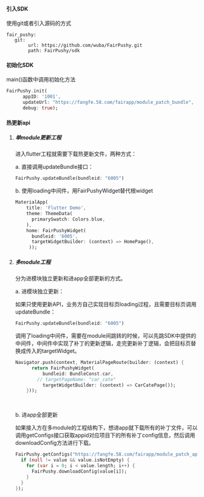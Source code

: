 #### 引入SDK

使用git或者引入源码的方式

```
fair_pushy:
   git:
   		url: https://github.com/wuba/FairPushy.git
	  	path: FairPushy/sdk
```



#### 初始化SDK

main()函数中调用初始化方法

```dart
FairPushy.init(
      appID: '1001',
      updateUrl: "https://fangfe.58.com/fairapp/module_patch_bundle",
      debug: true);
```

<!--appid：web可视化平台中的项目id-->

<!--updateUrl：接入方获取补丁config文件的服务器地址-->

<!--debug：运行环境-->



#### 热更新api

1. ##### 单module更新工程

   进入flutter工程就需要下载热更新文件，两种方式：

   a. 直接调用updateBundle接口：

   ```dart
   FairPushy.updateBundle(bundleid: "6005")
   ```

    <!--bundleid可视化平台中模块对应的补丁唯一标识-->

   

   b. 使用loading中间件，用FairPushyWidget替代根widget

   ```dart
   MaterialApp(
       title: 'Flutter Demo',
       theme: ThemeData(
         primarySwatch: Colors.blue,
       ),
       home: FairPushyWidget(
         bundleid: '6005',
         targetWidgetBuilder: (context) => HomePage(),
   		));
   ```

   

2. ##### 多module工程

   分为进模块独立更新和进app全部更新的方式。

   a. 进模块独立更新：

   如果只使用更新API，业务方自己实现目标页loading过程，且需要目标页调用updateBundle：

   ```dart
   FairPushy.updateBundle(bundleid: "6005")
   ```

   

   调用了loading中间件，需要在module间跳转的时候，可以先跳SDK中提供的中间件，中间件中实现了补丁的更新逻辑，走完更新补丁逻辑，会把目标页替换成传入的targetWidget。

   ```dart
   Navigator.push(context, MaterialPageRoute(builder: (context) {
         return FairPushyWidget(
             bundleid: BundleConst.car,
           // targetPageName: "car_cate"
             targetWidgetBuilder: (context) => CarCatePage());
       }));
   ```

   <!--targetPageName：module间跳转时的目标界面pagename，传入pagename需要在FairPushy中进行界面的注册，详见example示例工程-->

    <!--targetWidgetBuilder：module间跳转时的目标界面widget-->

   ​	

   b. 进app全部更新

   如果接入方在多module的工程结构下，想进app就下载所有的补丁文件，可以调用getConfigs接口获取appid对应项目下的所有补丁config信息，然后调用downloadConfig方法进行下载。

   ```dart
   FairPushy.getConfigs("https://fangfe.58.com/fairapp/module_patch_app").then((value) {
     if (null != value && value.isNotEmpty) {
       for (var i = 0; i < value.length; i++) {
         FairPushy.downloadConfig(value[i]);
       }
     }
   });
   ```

   <!--url：业务方获取app所有资源文件的服务器地址-->